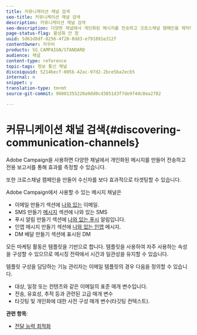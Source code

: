 ```yaml
---
title: 커뮤니케이션 채널 검색
seo-title: 커뮤니케이션 채널 검색
description: 커뮤니케이션 채널 검색
seo-description: 다양한 채널에서 개인화된 메시지를 전송하고 크로스채널 캠페인을 제작하여 수신자를 효과적으로 타겟팅하는 방법을 살펴볼 수 있습니다.
page-status-flag: 활성화 안 함
uuid: 5d61d8df-8256-4f28-8dd3-e791891e312f
contentOwner: 자우비
products: SG_CAMPAIGN/STANDARD
audience: 채널
content-type: reference
topic-tags: 정보 통신 채널
discoiquuid: 5214becf-005b-42ac-97d2-2bce5ba2ecb5
internal: n
snippet: y
translation-type: tm+mt
source-git-commit: 96001355220a9dd0cd3851d3f7de9f4dc8ea2782

---
```



# 커뮤니케이션 채널 검색{#discovering-communication-channels}

Adobe Campaign을 사용하면 다양한 채널에서 개인화된 메시지를 만들어 전송하고 전용 보고서를 통해 효과를 측정할 수 있습니다.

또한 크로스채널 캠페인을 만들어 수신자를 보다 효과적으로 타겟팅할 수 있습니다.

Adobe Campaign에서 사용할 수 있는 메시지 채널은

* 이메일 만들기 섹션에 [나와 있는](../../channels/using/about-emails.md) 이메일.
* SMS 만들기 [메시지](../../channels/using/about-sms-messages.md) 섹션에 나와 있는 SMS
* 푸시 알림 만들기 섹션에 [나와 있는 푸시](../../channels/using/about-push-notifications.md) 알림입니다.
* 인앱 메시지 만들기 섹션에 [나와 있는 인앱](../../channels/using/about-in-app-messaging.md) 메시지.
* DM 배달 [](../../channels/using/about-direct-mail.md) 만들기 섹션에 표시된 DM

모든 마케팅 활동은 템플릿을 기반으로 합니다. 템플릿을 사용하여 자주 사용하는 속성을 구성할 수 있으므로 메시징 전략에서 시간과 일관성을 유지할 수 있습니다.

템플릿 구성을 담당하는 기능 관리자는 이메일 템플릿의 경우 다음을 정의할 수 있습니다.

* 대상, 일정 또는 컨텐츠와 같은 이메일의 표준 매개 변수입니다.
* 전송, 유효성, 추적 등과 관련된 고급 매개 변수
* 타깃팅 및 개인화에 대한 사전 구성 매개 변수(타깃팅 컨텍스트).

**관련 항목**:

* [전달 능력 최적화](https://docs.campaign.adobe.com/doc/standard/getting_started/en/ACS_Deliverability.html)

